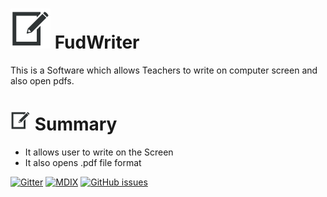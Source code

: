 # ![Alt text](web/images/pen64.png "FudWriter") FudWriter

This is a Software which allows Teachers to write on computer screen and also open pdfs.

# ![Alt text](web/images/pen32.png "Summary") Summary

* It allows user to write on the Screen
* It also opens .pdf file format

[![Gitter](https://img.shields.io/badge/Gitter-Join%20Chat,%20Get%20Help,%20Say%20Hello!-green.svg?logo=gitter&style=flat-square)](https://gitter.im/fudfc/fudwriter)
[![MDIX](https://img.shields.io/badge/Library-Material%20Design%20in%20Xaml-informational)](http://materialdesigninxaml.net/)
[![GitHub issues](https://img.shields.io/github/issues/mustaphayusuf/fudwriter)](https://github.com/mustaphayusuf/fudwriter/issues)
